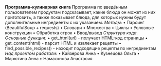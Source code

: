 **Программа-кулинарная книга**
Программа по введённым пользователем продуктам подсказывает, какие блюда он может из них приготовить, а также показывает блюда, для которых нужны будут дополнительные ингредиенты с их указанием.
*Методы:*
•	Парсинг (BeautifulSoup + requests)
•	Словари
•	Множества
•	Циклы
•	Условные конструкции
•	Обработка строк
•	Ввод/вывод
*Структура кода. Основные функции:*
•	get_html(url) - получает HTML-код страницы
•	get_content(html) - парсит HTML и извлекает рецепты
•	find_possible_recipes() - находит подходящие рецепты по ингредиентам
*Над проектом работали:*
•	Кайзерова Анна
•	Кузнецова Ольга
•	Марютина Анна
•	Намаконова Анастасия

